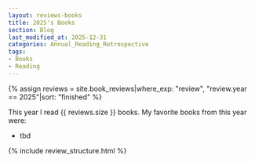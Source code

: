 ```yaml
---
layout: reviews-books
title: 2025's Books
section: Blog
last_modified_at: 2025-12-31
categories: Annual_Reading_Retrospective
tags:
- Books
- Reading
---
```

{% assign reviews = site.book_reviews|where_exp: "review", "review.year == 2025"|sort: "finished"  %}

This year I read {{ reviews.size }} books.  My favorite books from this year were:

- tbd

<!--more-->

{% include review_structure.html %}
